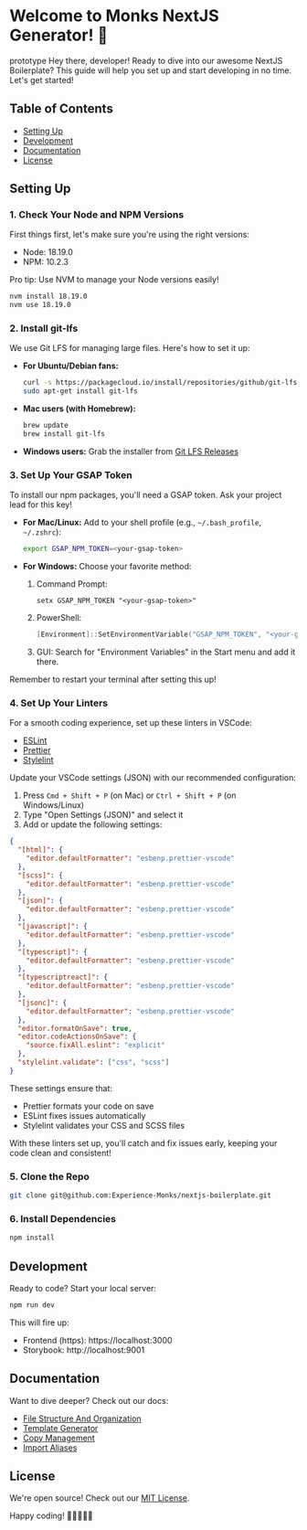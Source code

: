# Welcome to Monks NextJS Generator! 🚀

prototype
Hey there, developer! Ready to dive into our awesome NextJS Boilerplate? This guide will help you set up and start developing in no time. Let's get started!

## Table of Contents

- [Setting Up](#setting-up)
- [Development](#development)
- [Documentation](#documentation)
- [License](#license)

## Setting Up

### 1. Check Your Node and NPM Versions

First things first, let's make sure you're using the right versions:

- Node: 18.19.0
- NPM: 10.2.3

Pro tip: Use NVM to manage your Node versions easily!

```bash
nvm install 18.19.0
nvm use 18.19.0
```

### 2. Install git-lfs

We use Git LFS for managing large files. Here's how to set it up:

- **For Ubuntu/Debian fans:**

  ```bash
  curl -s https://packagecloud.io/install/repositories/github/git-lfs/script.deb.sh | sudo bash
  sudo apt-get install git-lfs
  ```

- **Mac users (with Homebrew):**

  ```bash
  brew update
  brew install git-lfs
  ```

- **Windows users:** Grab the installer from [Git LFS Releases](https://github.com/git-lfs/git-lfs/releases)

### 3. Set Up Your GSAP Token

To install our npm packages, you'll need a GSAP token. Ask your project lead for this key!

- **For Mac/Linux:**
  Add to your shell profile (e.g., `~/.bash_profile`, `~/.zshrc`):

  ```bash
  export GSAP_NPM_TOKEN=<your-gsap-token>
  ```

- **For Windows:**
  Choose your favorite method:
  1. Command Prompt:
     ```
     setx GSAP_NPM_TOKEN "<your-gsap-token>"
     ```
  2. PowerShell:
     ```powershell
     [Environment]::SetEnvironmentVariable("GSAP_NPM_TOKEN", "<your-gsap-token>", [System.EnvironmentVariableTarget]::User)
     ```
  3. GUI: Search for "Environment Variables" in the Start menu and add it there.

Remember to restart your terminal after setting this up!

### 4. Set Up Your Linters

For a smooth coding experience, set up these linters in VSCode:

- [ESLint](https://marketplace.visualstudio.com/items?itemName=dbaeumer.vscode-eslint)
- [Prettier](https://marketplace.visualstudio.com/items?itemName=esbenp.prettier-vscode)
- [Stylelint](https://marketplace.visualstudio.com/items?itemName=stylelint.vscode-stylelint)

Update your VSCode settings (JSON) with our recommended configuration:

1. Press `Cmd + Shift + P` (on Mac) or `Ctrl + Shift + P` (on Windows/Linux)
2. Type "Open Settings (JSON)" and select it
3. Add or update the following settings:

```json
{
  "[html]": {
    "editor.defaultFormatter": "esbenp.prettier-vscode"
  },
  "[scss]": {
    "editor.defaultFormatter": "esbenp.prettier-vscode"
  },
  "[json]": {
    "editor.defaultFormatter": "esbenp.prettier-vscode"
  },
  "[javascript]": {
    "editor.defaultFormatter": "esbenp.prettier-vscode"
  },
  "[typescript]": {
    "editor.defaultFormatter": "esbenp.prettier-vscode"
  },
  "[typescriptreact]": {
    "editor.defaultFormatter": "esbenp.prettier-vscode"
  },
  "[jsonc]": {
    "editor.defaultFormatter": "esbenp.prettier-vscode"
  },
  "editor.formatOnSave": true,
  "editor.codeActionsOnSave": {
    "source.fixAll.eslint": "explicit"
  },
  "stylelint.validate": ["css", "scss"]
}
```

These settings ensure that:

- Prettier formats your code on save
- ESLint fixes issues automatically
- Stylelint validates your CSS and SCSS files

With these linters set up, you'll catch and fix issues early, keeping your code clean and consistent!

### 5. Clone the Repo

```bash
git clone git@github.com:Experience-Monks/nextjs-boilerplate.git
```

### 6. Install Dependencies

```bash
npm install
```

## Development

Ready to code? Start your local server:

```bash
npm run dev
```

This will fire up:

- Frontend (https): https://localhost:3000
- Storybook: http://localhost:9001

## Documentation

Want to dive deeper? Check out our docs:

- [File Structure And Organization](./docs/file-structure-and-organization.md)
- [Template Generator](./docs/template-generator.md)
- [Copy Management](./docs/copy-management.md)
- [Import Aliases](./docs/import-aliases.md)

## License

We're open source! Check out our [MIT License](LICENSE).

Happy coding! 🎉👩‍💻👨‍💻
